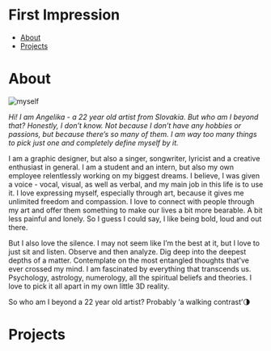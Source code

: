 # First Impression

- [About](#about)
- [Projects](#projects)

# About

![myself](img/girl-looking-at-a-camera)

*Hi!*
*I am Angelika - a 22 year old artist from Slovakia. But who am I beyond that? Honestly, I don’t know. Not because I don’t have any hobbies or passions, but because there’s  so many of them. I am way too many things to pick just one and completely define myself by it.*

I am a graphic designer, but also a singer, songwriter, lyricist and a creative enthusiast in general. I am a student and an intern, but also my own employee relentlessly working on my biggest dreams. I believe, I was given a voice - vocal, visual, as well as verbal, and my main job in this life is to use it. I love expressing myself, especially through art, because it gives me unlimited freedom and compassion. I love to connect with people through my art and offer them something to make our lives a bit more bearable. A bit less painful and lonely. So I guess I could say, I like being bold, loud and out there.

But I also love the silence. I may not seem like I’m the best at it, but I love to just sit and listen. Observe and then analyze. Dig deep into the deepest depths of a matter. Contemplate on the most entangled thoughts that’ve ever crossed my mind. I am fascinated by everything that transcends us. Psychology, astrology, numerology, all the spiritual beliefs and theories. I love to pick it all apart in my own little 3D reality. 

So who am I beyond a 22 year old artist? Probably ‘a walking contrast’🌗


# Projects
